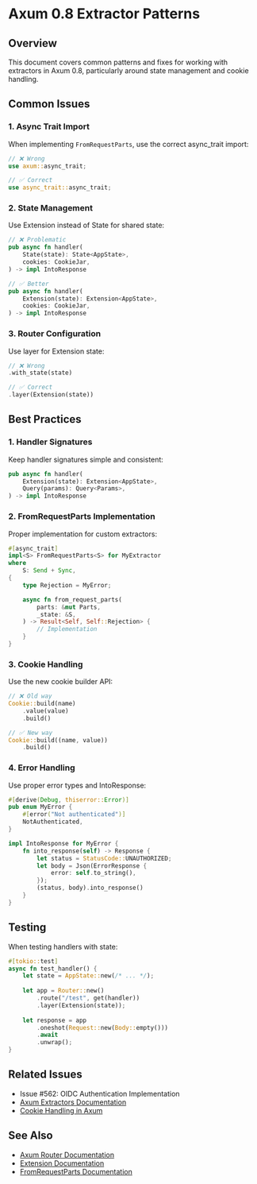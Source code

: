 # Axum 0.8 Extractor Patterns

## Overview
This document covers common patterns and fixes for working with extractors in Axum 0.8, particularly around state management and cookie handling.

## Common Issues

### 1. Async Trait Import
When implementing `FromRequestParts`, use the correct async_trait import:

```rust
// ❌ Wrong
use axum::async_trait;

// ✅ Correct
use async_trait::async_trait;
```

### 2. State Management
Use Extension instead of State for shared state:

```rust
// ❌ Problematic
pub async fn handler(
    State(state): State<AppState>,
    cookies: CookieJar,
) -> impl IntoResponse

// ✅ Better
pub async fn handler(
    Extension(state): Extension<AppState>,
    cookies: CookieJar,
) -> impl IntoResponse
```

### 3. Router Configuration
Use layer for Extension state:

```rust
// ❌ Wrong
.with_state(state)

// ✅ Correct
.layer(Extension(state))
```

## Best Practices

### 1. Handler Signatures
Keep handler signatures simple and consistent:

```rust
pub async fn handler(
    Extension(state): Extension<AppState>,
    Query(params): Query<Params>,
) -> impl IntoResponse
```

### 2. FromRequestParts Implementation
Proper implementation for custom extractors:

```rust
#[async_trait]
impl<S> FromRequestParts<S> for MyExtractor
where
    S: Send + Sync,
{
    type Rejection = MyError;

    async fn from_request_parts(
        parts: &mut Parts,
        _state: &S,
    ) -> Result<Self, Self::Rejection> {
        // Implementation
    }
}
```

### 3. Cookie Handling
Use the new cookie builder API:

```rust
// ❌ Old way
Cookie::build(name)
    .value(value)
    .build()

// ✅ New way
Cookie::build((name, value))
    .build()
```

### 4. Error Handling
Use proper error types and IntoResponse:

```rust
#[derive(Debug, thiserror::Error)]
pub enum MyError {
    #[error("Not authenticated")]
    NotAuthenticated,
}

impl IntoResponse for MyError {
    fn into_response(self) -> Response {
        let status = StatusCode::UNAUTHORIZED;
        let body = Json(ErrorResponse {
            error: self.to_string(),
        });
        (status, body).into_response()
    }
}
```

## Testing

When testing handlers with state:

```rust
#[tokio::test]
async fn test_handler() {
    let state = AppState::new(/* ... */);
    
    let app = Router::new()
        .route("/test", get(handler))
        .layer(Extension(state));
    
    let response = app
        .oneshot(Request::new(Body::empty()))
        .await
        .unwrap();
}
```

## Related Issues
- Issue #562: OIDC Authentication Implementation
- [Axum Extractors Documentation](https://docs.rs/axum/0.8/axum/extract/index.html)
- [Cookie Handling in Axum](https://docs.rs/axum-extra/latest/axum_extra/extract/cookie/index.html)

## See Also
- [Axum Router Documentation](https://docs.rs/axum/0.8/axum/struct.Router.html)
- [Extension Documentation](https://docs.rs/axum/0.8/axum/extract/struct.Extension.html)
- [FromRequestParts Documentation](https://docs.rs/axum/0.8/axum/extract/trait.FromRequestParts.html)